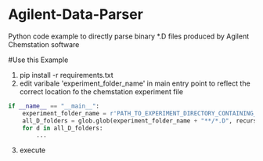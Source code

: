 # Agilent-Data-Parser
Python code example to directly parse binary *.D files produced by Agilent Chemstation software


#Use this Example
1. pip install -r requirements.txt
2. edit varibale 'experiment_folder_name' in main entry point to reflect the correct location fo the chemstation experiment file
```python
if __name__ == "__main__":
    experiment_folder_name = r'PATH_TO_EXPERIMENT_DIRECTORY_CONTAINING_.D_SUBDIRECTORIES'  # <---edit this line
    all_D_folders = glob.glob(experiment_folder_name + "**/*.D", recursive=False)
    for d in all_D_folders:
        ...
```
3. execute
